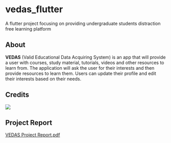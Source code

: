 # vedas_flutter
A flutter project focusing on providing undergraduate students distraction free learning platform

## About
**VEDAS** (Valid Educational Data Acquiring System) is an app that will provide a user with courses, study material, tutorials, videos and other resources to learn from. The application will ask the user for their interests and then provide resources to learn them. Users can update their profile and edit their interests based on their needs.

## Credits
<a href="https://github.com/himanshubalani/vedas_flutter/graphs/contributors">
  <img src="https://contrib.rocks/image?repo=himanshubalani/vedas_flutter" />
</a>




## Project Report
[VEDAS Project Report.pdf](https://github.com/himanshubalani/vedas_flutter/files/12164186/V.Semester.G10.Project.Report.pdf)
